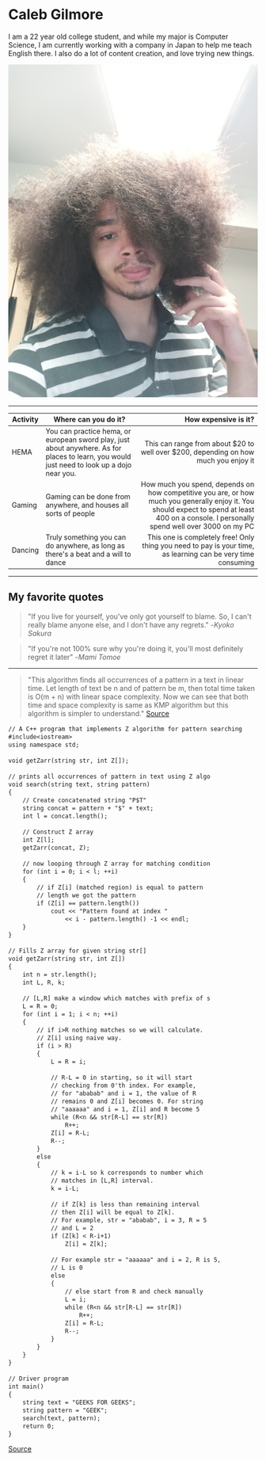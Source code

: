 # Caleb Gilmore

I am a 22 year old college student, and while my major is Computer Science, I am currently working with a company in Japan to help me teach English there. I also do a lot of content creation, and love trying new things. 

![A picture of me](me.jpg)

---
| Activity | Where can you do it? | How expensive is it? |
| ---| --- | ---: |
| HEMA | You can practice hema, or european sword play, just about anywhere. As for places to learn, you would just need to look up a dojo near you. | This can range from about $20 to well over $200, depending on how much you enjoy it |
| Gaming | Gaming can be done from anywhere, and houses all sorts of people | How much you spend, depends on how competitive you are, or how much you generally enjoy it. You should expect to spend at least 400 on a console. I personally spend well over 3000 on my PC |
| Dancing | Truly something you can do anywhere, as long as there's a beat and a will to dance | This one is completely free! Only thing you need to pay is your time, as learning can be very time consuming |

---

## My favorite quotes

> "If you live for yourself, you've only got yourself to blame. So, I can't really blame anyone else, and I don't have any regrets." -*Kyoko Sakura*

> "If you're not 100% sure why you're doing it, you'll most definitely regret it later" -*Mami Tomoe*

---

> "This algorithm finds all occurrences of a pattern in a text in linear time. Let length of text be n and of pattern be m, then total time taken is O(m + n) with linear space complexity. Now we can see that both time and space complexity is same as KMP algorithm but this algorithm is simpler to understand." [Source](https://www.geeksforgeeks.org/z-algorithm-linear-time-pattern-searching-algorithm/)

```
// A C++ program that implements Z algorithm for pattern searching
#include<iostream>
using namespace std;

void getZarr(string str, int Z[]);

// prints all occurrences of pattern in text using Z algo
void search(string text, string pattern)
{
	// Create concatenated string "P$T"
	string concat = pattern + "$" + text;
	int l = concat.length();

	// Construct Z array
	int Z[l];
	getZarr(concat, Z);

	// now looping through Z array for matching condition
	for (int i = 0; i < l; ++i)
	{
		// if Z[i] (matched region) is equal to pattern
		// length we got the pattern
		if (Z[i] == pattern.length())
			cout << "Pattern found at index "
				<< i - pattern.length() -1 << endl;
	}
}

// Fills Z array for given string str[]
void getZarr(string str, int Z[])
{
	int n = str.length();
	int L, R, k;

	// [L,R] make a window which matches with prefix of s
	L = R = 0;
	for (int i = 1; i < n; ++i)
	{
		// if i>R nothing matches so we will calculate.
		// Z[i] using naive way.
		if (i > R)
		{
			L = R = i;

			// R-L = 0 in starting, so it will start
			// checking from 0'th index. For example,
			// for "ababab" and i = 1, the value of R
			// remains 0 and Z[i] becomes 0. For string
			// "aaaaaa" and i = 1, Z[i] and R become 5
			while (R<n && str[R-L] == str[R])
				R++;
			Z[i] = R-L;
			R--;
		}
		else
		{
			// k = i-L so k corresponds to number which
			// matches in [L,R] interval.
			k = i-L;

			// if Z[k] is less than remaining interval
			// then Z[i] will be equal to Z[k].
			// For example, str = "ababab", i = 3, R = 5
			// and L = 2
			if (Z[k] < R-i+1)
				Z[i] = Z[k];

			// For example str = "aaaaaa" and i = 2, R is 5,
			// L is 0
			else
			{
				// else start from R and check manually
				L = i;
				while (R<n && str[R-L] == str[R])
					R++;
				Z[i] = R-L;
				R--;
			}
		}
	}
}

// Driver program
int main()
{
	string text = "GEEKS FOR GEEKS";
	string pattern = "GEEK";
	search(text, pattern);
	return 0;
}
```
[Source](https://www.geeksforgeeks.org/z-algorithm-linear-time-pattern-searching-algorithm/)